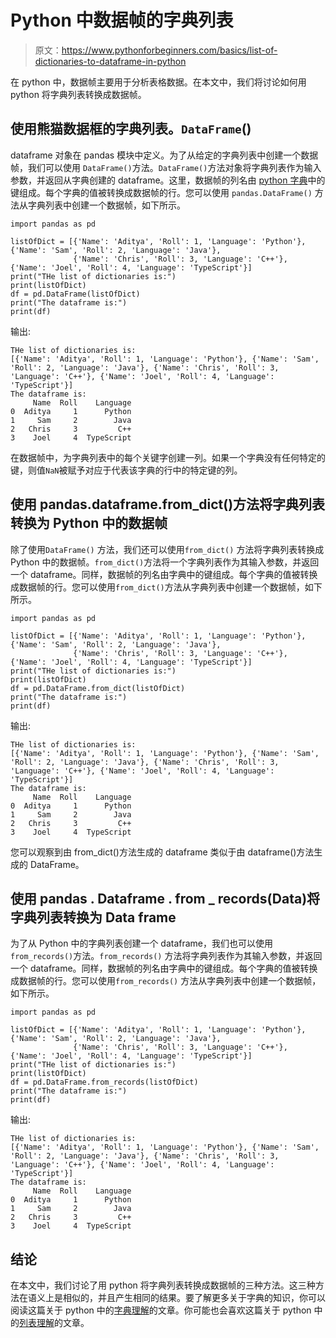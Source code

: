 # Python 中数据帧的字典列表

> 原文：<https://www.pythonforbeginners.com/basics/list-of-dictionaries-to-dataframe-in-python>

在 python 中，数据帧主要用于分析表格数据。在本文中，我们将讨论如何用 python 将字典列表转换成数据帧。

## 使用熊猫数据框的字典列表。`DataFrame`()

dataframe 对象在 pandas 模块中定义。为了从给定的字典列表中创建一个数据帧，我们可以使用 `DataFrame()`方法。`DataFrame()`方法对象将字典列表作为输入参数，并返回从字典创建的 dataframe。这里，数据帧的列名由 [python 字典](https://www.pythonforbeginners.com/dictionary/how-to-use-dictionaries-in-python/)中的键组成。每个字典的值被转换成数据帧的行。您可以使用 `pandas.DataFrame()` 方法从字典列表中创建一个数据帧，如下所示。

```
import pandas as pd

listOfDict = [{'Name': 'Aditya', 'Roll': 1, 'Language': 'Python'}, {'Name': 'Sam', 'Roll': 2, 'Language': 'Java'},
              {'Name': 'Chris', 'Roll': 3, 'Language': 'C++'}, {'Name': 'Joel', 'Roll': 4, 'Language': 'TypeScript'}]
print("THe list of dictionaries is:")
print(listOfDict)
df = pd.DataFrame(listOfDict)
print("The dataframe is:")
print(df)
```

输出:

```
THe list of dictionaries is:
[{'Name': 'Aditya', 'Roll': 1, 'Language': 'Python'}, {'Name': 'Sam', 'Roll': 2, 'Language': 'Java'}, {'Name': 'Chris', 'Roll': 3, 'Language': 'C++'}, {'Name': 'Joel', 'Roll': 4, 'Language': 'TypeScript'}]
The dataframe is:
     Name  Roll    Language
0  Aditya     1      Python
1     Sam     2        Java
2   Chris     3         C++
3    Joel     4  TypeScript
```

在数据帧中，为字典列表中的每个关键字创建一列。如果一个字典没有任何特定的键，则值`NaN`被赋予对应于代表该字典的行中的特定键的列。

## 使用 pandas.dataframe.from_dict()方法将字典列表转换为 Python 中的数据帧

除了使用`DataFrame()` 方法，我们还可以使用`from_dict()` 方法将字典列表转换成 Python 中的数据帧。`from_dict()`方法将一个字典列表作为其输入参数，并返回一个 dataframe。同样，数据帧的列名由字典中的键组成。每个字典的值被转换成数据帧的行。您可以使用`from_dict()`方法从字典列表中创建一个数据帧，如下所示。

```
import pandas as pd

listOfDict = [{'Name': 'Aditya', 'Roll': 1, 'Language': 'Python'}, {'Name': 'Sam', 'Roll': 2, 'Language': 'Java'},
              {'Name': 'Chris', 'Roll': 3, 'Language': 'C++'}, {'Name': 'Joel', 'Roll': 4, 'Language': 'TypeScript'}]
print("THe list of dictionaries is:")
print(listOfDict)
df = pd.DataFrame.from_dict(listOfDict)
print("The dataframe is:")
print(df)
```

输出:

```
THe list of dictionaries is:
[{'Name': 'Aditya', 'Roll': 1, 'Language': 'Python'}, {'Name': 'Sam', 'Roll': 2, 'Language': 'Java'}, {'Name': 'Chris', 'Roll': 3, 'Language': 'C++'}, {'Name': 'Joel', 'Roll': 4, 'Language': 'TypeScript'}]
The dataframe is:
     Name  Roll    Language
0  Aditya     1      Python
1     Sam     2        Java
2   Chris     3         C++
3    Joel     4  TypeScript
```

您可以观察到由 from_dict()方法生成的 dataframe 类似于由 dataframe()方法生成的 DataFrame。

## 使用 pandas . Dataframe . from _ records(Data)将字典列表转换为 Data frame

为了从 Python 中的字典列表创建一个 dataframe，我们也可以使用`from_records()`方法。`from_records()` 方法将字典列表作为其输入参数，并返回一个 dataframe。同样，数据帧的列名由字典中的键组成。每个字典的值被转换成数据帧的行。您可以使用`from_records()` 方法从字典列表中创建一个数据帧，如下所示。

```
import pandas as pd

listOfDict = [{'Name': 'Aditya', 'Roll': 1, 'Language': 'Python'}, {'Name': 'Sam', 'Roll': 2, 'Language': 'Java'},
              {'Name': 'Chris', 'Roll': 3, 'Language': 'C++'}, {'Name': 'Joel', 'Roll': 4, 'Language': 'TypeScript'}]
print("THe list of dictionaries is:")
print(listOfDict)
df = pd.DataFrame.from_records(listOfDict)
print("The dataframe is:")
print(df)
```

输出:

```
THe list of dictionaries is:
[{'Name': 'Aditya', 'Roll': 1, 'Language': 'Python'}, {'Name': 'Sam', 'Roll': 2, 'Language': 'Java'}, {'Name': 'Chris', 'Roll': 3, 'Language': 'C++'}, {'Name': 'Joel', 'Roll': 4, 'Language': 'TypeScript'}]
The dataframe is:
     Name  Roll    Language
0  Aditya     1      Python
1     Sam     2        Java
2   Chris     3         C++
3    Joel     4  TypeScript
```

## 结论

在本文中，我们讨论了用 python 将字典列表转换成数据帧的三种方法。这三种方法在语义上是相似的，并且产生相同的结果。要了解更多关于字典的知识，你可以阅读这篇关于 python 中的[字典理解](https://www.pythonforbeginners.com/dictionary/dictionary-comprehension-in-python)的文章。你可能也会喜欢这篇关于 python 中的[列表理解](https://www.pythonforbeginners.com/basics/list-comprehensions-in-python)的文章。
